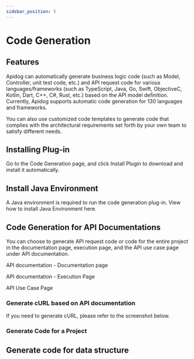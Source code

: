 ```yaml
---
sidebar_position: 5
---
```



# Code Generation


## Features 

Apidog can automatically generate business logic code (such as Model, Controller, unit test code, etc.) and API request code for various languages/frameworks (such as TypeScript, Java, Go, Swift, ObjectiveC, Kotlin, Dart, C++, C#, Rust, etc.) based on the API model definition. Currently, Apidog supports automatic code generation for 130 languages and frameworks.

You can also use customized code templates to generate code that complies with the architectural requirements set forth by your own team to satisfy different needs. 


## Installing Plug-in

Go to the Code Generation page, and click Install Plugin to download and install it automatically.


## Install Java Environment

A Java environment is required to run the code generation plug-in. View how to install Java Environment here.


## Code Generation for API Documentations 

You can choose to generate API request code or code for the entire project in the documentation page, execution page, and the API use case page under API documentation. 

API documentation - Documentation page



API documentation - Execution Page




API Use Case Page





### Generate cURL based on API documentation 

If you need to generate cURL, please refer to the screenshot below.


### Generate Code for a Project 


## Generate code for data structure 

